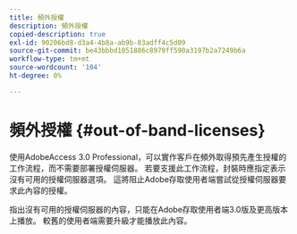 ```yaml
---
title: 頻外授權
description: 頻外授權
copied-description: true
exl-id: 90206bd8-d3a4-4b8a-ab9b-83adff4c5d09
source-git-commit: be43bbbd1051886c8979ff590a3197b2a7249b6a
workflow-type: tm+mt
source-wordcount: '104'
ht-degree: 0%

---
```


# 頻外授權 {#out-of-band-licenses}

使用AdobeAccess 3.0 Professional，可以實作客戶在頻外取得預先產生授權的工作流程，而不需要部署授權伺服器。 若要支援此工作流程，封裝時應指定表示沒有可用的授權伺服器選項。 這將阻止Adobe存取使用者端嘗試從授權伺服器要求此內容的授權。

指出沒有可用的授權伺服器的內容，只能在Adobe存取使用者端3.0版及更高版本上播放。 較舊的使用者端需要升級才能播放此內容。
